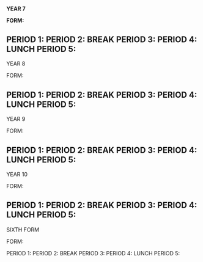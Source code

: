 
<p><H4>YEAR 7

FORM: 

PERIOD 1:
PERIOD 2:
BREAK
PERIOD 3: 
PERIOD 4:
LUNCH
PERIOD 5:
----------------------------
YEAR 8

FORM:  

PERIOD 1:
PERIOD 2: 
BREAK
PERIOD 3:
PERIOD 4: 
LUNCH
PERIOD 5:
----------------------------
YEAR 9

FORM: 

PERIOD 1: 
PERIOD 2: 
BREAK
PERIOD 3: 
PERIOD 4: 
LUNCH
PERIOD 5:
----------------------------
YEAR 10

FORM: 

PERIOD 1:
PERIOD 2: 
BREAK
PERIOD 3: 
PERIOD 4:
LUNCH
PERIOD 5: 
----------------------------
SIXTH FORM

FORM: 

PERIOD 1: 
PERIOD 2: 
BREAK
PERIOD 3: 
PERIOD 4:
LUNCH
PERIOD 5: <H4></p>
